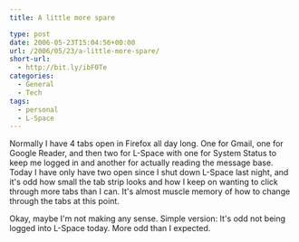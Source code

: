 ```yaml
---
title: A little more spare

type: post
date: 2006-05-23T15:04:56+00:00
url: /2006/05/23/a-little-more-spare/
short-url:
  - http://bit.ly/ibF0Te
categories:
  - General
  - Tech
tags:
  - personal
  - L-Space
---
```

Normally I have 4 tabs open in Firefox all day long. One for Gmail, one for Google Reader, and then two for L-Space with one for System Status to keep me logged in and another for actually reading the message base. Today I have only have two open since I shut down L-Space last night, and it's odd how small the tab strip looks and how I keep on wanting to click through more tabs than I can. It's almost muscle memory of how to change through the tabs at this point.

Okay, maybe I'm not making any sense. Simple version: It's odd not being logged into L-Space today. More odd than I expected.
